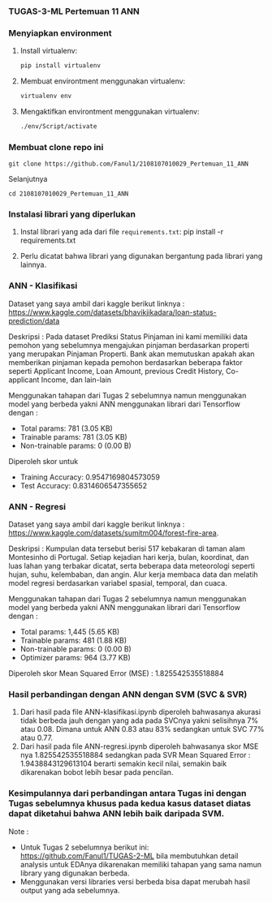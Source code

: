 ### TUGAS-3-ML Pertemuan 11 ANN

### Menyiapkan environment

1. Install virtualenv:

    ```bash
    pip install virtualenv
    ```

2. Membuat environtment menggunakan virtualenv:

    ```bash
    virtualenv env
    ```

3. Mengaktifkan environtment menggunakan virtualenv:

    ```bash
    ./env/Script/activate
    ```

### Membuat clone repo ini
    
    git clone https://github.com/Fanul1/2108107010029_Pertemuan_11_ANN

Selanjutnya

    cd 2108107010029_Pertemuan_11_ANN

### Instalasi librari yang diperlukan
1. Instal librari yang ada dari file `requirements.txt`:
    pip install -r requirements.txt

2. Perlu dicatat bahwa librari yang digunakan bergantung pada librari yang lainnya.

### ANN - Klasifikasi

Dataset yang saya ambil dari kaggle berikut linknya : https://www.kaggle.com/datasets/bhavikjikadara/loan-status-prediction/data

Deskripsi : Pada dataset Prediksi Status Pinjaman ini kami memiliki data pemohon yang sebelumnya mengajukan pinjaman berdasarkan properti yang merupakan Pinjaman Properti. Bank akan memutuskan apakah akan memberikan pinjaman kepada pemohon berdasarkan beberapa faktor seperti Applicant Income, Loan Amount, previous Credit History, Co-applicant Income, dan lain-lain

Menggunakan tahapan dari Tugas 2 sebelumnya namun menggunakan model yang berbeda yakni ANN menggunakan librari dari Tensorflow dengan :
 * Total params: 781 (3.05 KB)
 * Trainable params: 781 (3.05 KB)
 * Non-trainable params: 0 (0.00 B)

Diperoleh skor untuk
 * Training Accuracy: 0.9547169804573059
 * Test Accuracy: 0.8314606547355652

### ANN - Regresi

Dataset yang saya ambil dari kaggle berikut linknya : https://www.kaggle.com/datasets/sumitm004/forest-fire-area. 

Deskripsi : Kumpulan data tersebut berisi 517 kebakaran di taman alam Montesinho di Portugal. Setiap kejadian hari kerja, bulan, koordinat, dan luas lahan yang terbakar dicatat, serta beberapa data meteorologi seperti hujan, suhu, kelembaban, dan angin. Alur kerja membaca data dan melatih model regresi berdasarkan variabel spasial, temporal, dan cuaca.

Menggunakan tahapan dari Tugas 2 sebelumnya namun menggunakan model yang berbeda yakni ANN menggunakan librari dari Tensorflow dengan :
 * Total params: 1,445 (5.65 KB)
 * Trainable params: 481 (1.88 KB)
 * Non-trainable params: 0 (0.00 B)
 * Optimizer params: 964 (3.77 KB)

Diperoleh skor Mean Squared Error (MSE) :  1.825542535518884

### Hasil perbandingan dengan ANN dengan SVM (SVC & SVR)
1. Dari hasil pada file ANN-klasifikasi.ipynb diperoleh bahwasanya akurasi tidak berbeda jauh dengan yang ada pada SVCnya yakni selisihnya 7% atau 0.08. Dimana untuk ANN 0.83 atau 83% sedangkan untuk SVC 77% atau 0.77.
2. Dari hasil pada file ANN-regresi.ipynb diperoleh bahwasanya skor MSE nya 1.825542535518884 sedangkan pada SVR Mean Squared Error :  1.9438843129613104 berarti semakin kecil nilai, semakin baik dikarenakan bobot lebih besar pada pencilan.

### Kesimpulannya dari perbandingan antara Tugas ini dengan Tugas sebelumnya khusus pada kedua kasus dataset diatas dapat diketahui bahwa ANN lebih baik daripada SVM.
 
Note :
* Untuk Tugas 2 sebelumnya berikut ini: https://github.com/Fanul1/TUGAS-2-ML bila membutuhkan detail analysis untuk EDAnya dikarenakan memiliki tahapan yang sama namun library yang digunakan berbeda.
* Menggunakan versi libraries versi berbeda bisa dapat merubah hasil output yang ada sebelumnya.
